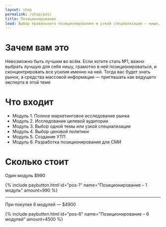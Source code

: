 ```yaml
---
layout: shop
permalink: /shop/pos/
title: Позиционирование
lead: Выбор правильного позиционирования и узкой специализации — ниши, которая соответствует вашей экспертности, пользуется спросом, и не занята конкурентами
---
```


# **Зачем вам это**

Невозможно быть лучшим во всём. Если хотите стать №1, важно выбрать лучшую для себя нишу, грамотно в ней позиционироваться, и сконцентрировать все усилия именно на ней. Тогда вас будет знать рынок, а средства массовой информации — приглашать как ведущего эксперта в этой теме

# **Что входит**

- Модуль 1. Полное маркетинговое исследование рынка
- Модуль 2. Исследование целевой аудитории
- Модуль 3. Выбор одной темы или узкой специализации
- Модуль 4. Выбор ценовой политики
- Модуль 5. Создание УТП
- Модуль 6. Разработка позиционирования для СМИ

# **Сколько стоит**

Один модуль $990

{% include paybutton.html id="pos-1" name="Позиционирование – 1 модуль" amount=990 %}

---

При покупке 6 модулей — $4900

{% include paybutton.html id="pos-6" name="Позиционирование – 6 модулей" amount=4500 %}
